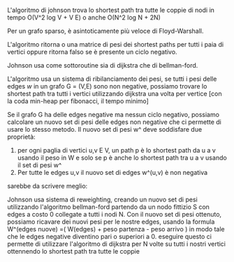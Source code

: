 L'algoritmo di johnson trova lo shortest path tra tutte le coppie di nodi in tempo O(V^2 log V + V E) o anche O(N^2 log N + 2N)

Per un grafo sparso, è asintoticamente più veloce di Floyd-Warshall.

L'algoritmo ritorna o una matrice di pesi dei shortest paths per tutti i paia di vertici oppure ritorna falso se è presente un ciclo negativo.

Johnson usa come sottoroutine sia di dijkstra che di bellman-ford.

L'algoritmo usa un sistema di ribilanciamento dei pesi, se tutti i pesi delle edges *w* in un grafo G = (V,E) sono non negative, possiamo trovare lo shortest path tra tutti i vertici utilizzando dijkstra una volta per vertice [con la coda min-heap per fibonacci, il tempo minimo]

Se il grafo G ha delle edges negative ma nessun ciclo negativo, possiamo calcolare un nuovo set di pesi delle edges non negative che ci permette di usare lo stesso metodo.
Il nuovo set di pesi w^ deve soddisfare due proprietà:
1. per ogni paglia di vertici u,v E V, un path p è lo shortest path da u a v usando il peso in W e solo se p è anche lo shortest path tra u a v usando il set di pesi w^
2. Per tutte le edges u,v il nuovo set di edges w^(u,v) è non negativa

sarebbe da scrivere meglio: 

Johnson usa sistema di reweighting, creando un nuovo set di pesi utilizzando l'algoritmo bellman-ford partendo da un nodo fittizio S con edges a costo 0 collegate a tutti i nodi N. Con il nuovo set di pesi ottenuto, possiamo ricavare dei nuovi pesi per le nostre edges, usando la formula W^(edges nuove) =( W(edges) + peso partenza - peso arrivo ) in modo tale che le edges negative diventino pari o superiori a 0. eseguire questo ci permette di utilizzare l'algoritmo di dijkstra per N volte su tutti i nostri vertici ottennendo lo shortest path tra tutte le coppie